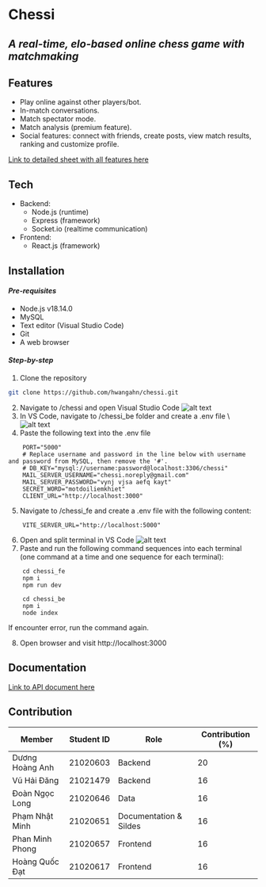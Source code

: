 # Chessi
## _A real-time, elo-based online chess game with matchmaking_

## Features 
- Play online against other players/bot.
- In-match conversations.
- Match spectator mode.
- Match analysis (premium feature).
- Social features: connect with friends, create posts, view match results, ranking and customize profile.

<a href="https://docs.google.com/spreadsheets/d/1z9Phjlf06sw7jjuOinoH5bs-Hfou5OYCP_5bG5yTaMs/edit?usp=sharing" target="_blank">Link to detailed sheet with all features here</a>


## Tech
- Backend:
    - Node.js (runtime)
    - Express (framework)
    - Socket.io (realtime communication)
- Frontend:
    - React.js (framework)
    

## Installation
#### _Pre-requisites_
- Node.js v18.14.0
- MySQL
- Text editor (Visual Studio Code)
- Git
- A web browser

#### _Step-by-step_
1. Clone the repository
```sh
git clone https://github.com/hwangahn/chessi.git
```
2. Navigate to /chessi and open Visual Studio Code
![alt text](https://scontent.xx.fbcdn.net/v/t1.15752-9/412399515_1052932516017578_8231178931557218208_n.png?_nc_cat=104&ccb=1-7&_nc_sid=510075&_nc_ohc=26u3zIVI4sgAX89MtI2&_nc_ad=z-m&_nc_cid=0&_nc_ht=scontent.xx&cb_e2o_trans=q&oh=03_AdT9GMga2ZywZwzmSZQ-xGGEXbG4tQQiIe8HQgajXKzojw&oe=65BD0379)
3. In VS Code, navigate to /chessi_be folder and create a .env file \\
![alt text](https://scontent.xx.fbcdn.net/v/t1.15752-9/413473933_773155544637143_300910354335167766_n.png?_nc_cat=107&ccb=1-7&_nc_sid=510075&_nc_ohc=wz7hLFAcbvMAX_zJFZc&_nc_ad=z-m&_nc_cid=0&_nc_ht=scontent.xx&cb_e2o_trans=q&oh=03_AdQKiKH731eNC92TRlj209ng5vZmhneUCHvoQRyEOTDP7g&oe=65BCEDE0)
4. Paste the following text into the .env file
```
    PORT="5000"
    # Replace username and password in the line below with username and password from MySQL, then remove the '#'.
    # DB_KEY="mysql://username:password@localhost:3306/chessi"
    MAIL_SERVER_USERNAME="chessi.noreply@gmail.com"
    MAIL_SERVER_PASSWORD="vynj vjsa aefq kayt"
    SECRET_WORD="motdoiliemkhiet"
    CLIENT_URL="http://localhost:3000"
```
5. Navigate to /chessi_fe and create a .env file with the following content:
```
    VITE_SERVER_URL="http://localhost:5000"
```
6. Open and split terminal in VS Code
![alt text](https://scontent.xx.fbcdn.net/v/t1.15752-9/412610673_328843749968230_8372834434662345577_n.png?_nc_cat=101&ccb=1-7&_nc_sid=510075&_nc_ohc=23fJutsRyF0AX8We38Q&_nc_ad=z-m&_nc_cid=0&_nc_ht=scontent.xx&cb_e2o_trans=q&oh=03_AdS5KawyEfiB5R7frb3c3bZAoOr8GT0UYcIzy4sq_Kowuw&oe=65BD032C)
7. Paste and run the following command sequences into each terminal (one command at a time and one sequence for each terminal):
```
    cd chessi_fe
    npm i
    npm run dev
```
```
    cd chessi_be
    npm i
    node index
```
If encounter error, run the command again.

8. Open browser and visit http://localhost:3000

## Documentation
<a href="https://documenter.getpostman.com/view/32107897/2s9YsFEZu5" target="_blank">Link to API document here</a>

## Contribution
| Member | Student ID | Role | Contribution (%) |
| ------ | ---------- | ---- | ---------------- |
| Dương Hoàng Anh | 21020603 | Backend | 20 |
| Vũ Hải Đăng | 21021479 | Backend | 16 |
| Đoàn Ngọc Long | 21020646 | Data | 16 |
| Phạm Nhật Minh | 21020651 | Documentation & Sildes | 16 |
| Phan Minh Phong | 21020657 | Frontend | 16 |
| Hoàng Quốc Đạt | 21020617 | Frontend | 16 |


